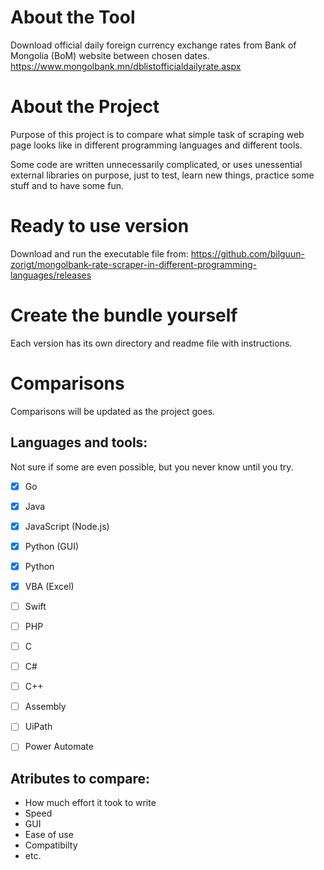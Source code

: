 # About the Tool
Download official daily foreign currency exchange rates from Bank of Mongolia (BoM) website between chosen dates. https://www.mongolbank.mn/dblistofficialdailyrate.aspx

# About the Project
Purpose of this project is to compare what simple task of scraping web page looks like in different programming languages and different tools.

Some code are written unnecessarily complicated, or uses unessential external libraries on purpose, just to test, learn new things, practice some stuff and to have some fun.

# Ready to use version
Download and run the executable file from:
https://github.com/bilguun-zorigt/mongolbank-rate-scraper-in-different-programming-languages/releases

# Create the bundle yourself
Each version has its own directory and readme file with instructions.

# Comparisons
Comparisons will be updated as the project goes.
## Languages and tools:
Not sure if some are even possible, but you never know until you try.
- [x] Go
- [x] Java
- [x] JavaScript (Node.js)
- [x] Python (GUI)
- [x] Python
- [x] VBA (Excel)
- [ ] Swift
- [ ] PHP
- [ ] C
- [ ] C#
- [ ] C++
- [ ] Assembly
- [ ] UiPath
- [ ] Power Automate


## Atributes to compare:
- How much effort it took to write
- Speed
- GUI
- Ease of use
- Compatibilty
- etc.
